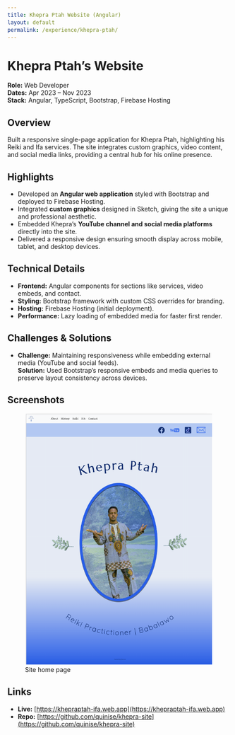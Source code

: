 ```yaml
---
title: Khepra Ptah Website (Angular)
layout: default
permalink: /experience/khepra-ptah/
---
```


# Khepra Ptah’s Website

**Role:** Web Developer  
**Dates:** Apr 2023 – Nov 2023  
**Stack:** Angular, TypeScript, Bootstrap, Firebase Hosting

## Overview

Built a responsive single-page application for Khepra Ptah, highlighting his Reiki and Ifa services. The site integrates custom graphics, video content, and social media links, providing a central hub for his online presence.

## Highlights

- Developed an **Angular web application** styled with Bootstrap and deployed to Firebase Hosting.
- Integrated **custom graphics** designed in Sketch, giving the site a unique and professional aesthetic.
- Embedded Khepra’s **YouTube channel and social media platforms** directly into the site.
- Delivered a responsive design ensuring smooth display across mobile, tablet, and desktop devices.

## Technical Details

- **Frontend:** Angular components for sections like services, video embeds, and contact.
- **Styling:** Bootstrap framework with custom CSS overrides for branding.
- **Hosting:** Firebase Hosting (initial deployment).
- **Performance:** Lazy loading of embedded media for faster first render.

## Challenges & Solutions

- **Challenge:** Maintaining responsiveness while embedding external media (YouTube and social feeds).  
  **Solution:** Used Bootstrap’s responsive embeds and media queries to preserve layout consistency across devices.

## Screenshots

<figure>
  <img src="/assets/images/khepra-home.png" alt="Khepra Ptah's home page" class="project-screenshot">
  <figcaption>Site home page</figcaption>
</figure>

## Links

- **Live:** [https://khepraptah-ifa.web.app](https://khepraptah-ifa.web.app)
- **Repo:** [https://github.com/quinise/khepra-site](https://github.com/quinise/khepra-site)
